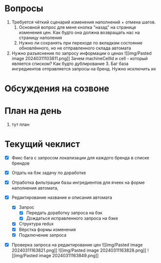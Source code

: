 # Вопросы
1. Требуется чёткий сценарий изменения наполнений + отмена шагов.
	1. Основной вопрос для меня кнопка "назад" на странице изменения цен. Как будто она должна возвращать нас на страницу наполения
	2. Нужно ли сохранять при переходе по вкладкам состояние обновлённого, но не отправленного склада автомата
2. Нужно разъяснение по запросу информации о ценах
	   ![[img/Pasted image 20240311103811.png]]
	   Зачем machineCellId и cell - который является списком? Как будто дублирование
   3. Баг база ингредиентов отправляется запросы на бренд. Нужно исключить их

# Обсуждения на созвоне

# План на день
1. тут план
# Текущий чеклист 
- [x] Фикс бага с запросом локализации для каждого бренда в списке брендов
- [x] Отдать на бэк задачу по доработке
- [x] Отработка фильтрации базы ингредиентов для ячеек на форме наполнения автомата,
- [x] Редактирование название и описания автомата
	- [x] Запрос
		- [x] Передать доработку запроса на бэк
		- [x] Дождаться исправленного запроса на бэке
	- [x] Структура redux
	- [x] Вёрстка формы изменения
	- [x] Подключение запроса
- [x] Проверка запроса на редактирование цен
	![[img/Pasted image 20240311163821.png]]
	![[img/Pasted image 20240311163828.png]]
	![[img/Pasted image 20240311163849.png]]


